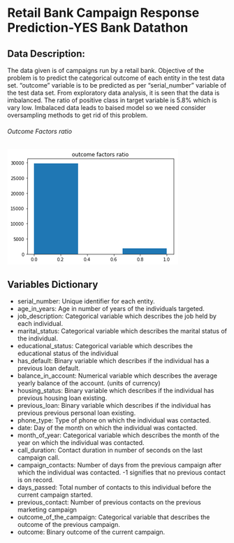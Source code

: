 # Retail Bank Campaign Response Prediction-YES Bank Datathon 

## Data Description:
<p>The data given is of campaigns run by a retail bank. Objective of the problem is to predict the categorical outcome of each entity in the test data set. “outcome” variable is to be predicted as per “serial_number” variable of the test data set. From exploratory data analysis, it is seen that the data is imbalanced. The ratio of positive class in target variable is 5.8% which is vary low. Imbalaced data leads to baised model so we need consider oversampling methods to get rid of this problem. </p> 

###### Outcome Factors ratio

![Screenshot](https://github.com/shubhampatil1/Retail-Bank-Campaign-Response-Prediction-YES-Bank-Datathon-/blob/master/outcome%20factors%20ratio.png)

## Variables Dictionary

   - serial_number: Unique identifier for each entity.
   - age_in_years: Age in number of years of the individuals targeted.
   - job_description: Categorical variable which describes the job held by each individual.
   - marital_status: Categorical variable which describes the marital status of the individual.
   - educational_status: Categorical variable which describes the educational status of the individual
   - has_default: Binary variable which describes if the individual has a previous loan default.
   - balance_in_account: Numerical variable which describes the average yearly balance of the account. (units of currency)
   - housing_status: Binary variable which describes if the individual has previous housing loan existing.
   - previous_loan: Binary variable which describes if the individual has previous previous personal loan existing.
   - phone_type: Type of phone on which the individual was contacted.
   - date: Day of the month on which the individual was contacted.
   - month_of_year: Categorical variable which describes the month of the year on which the individual was contacted.
   - call_duration: Contact duration in number of seconds on the last campaign call.
   - campaign_contacts: Number of days from the previous campaign after which the individual was contacted. -1 signifies that no previous                         contact is on record.
   - days_passed: Total number of contacts to this individual before the current campaign started.
   - previous_contact: Number of previous contacts on the previous marketing campaign
   - outcome_of_the_campaign: Categorical variable that describes the outcome of the previous campaign.
   - outcome: Binary outcome of the current campaign.
